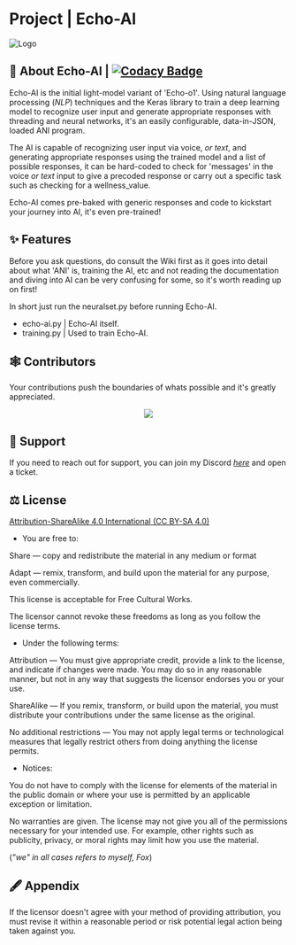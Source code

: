 # Project | Echo-AI

![Logo](https://media.discordapp.net/attachments/1053895661629751397/1078449255481610280/base_rebuilt_hq_profile_rounded.png?width=425&height=425)

## 🚀 About Echo-AI | [![Codacy Badge](https://app.codacy.com/project/badge/Grade/cad9f0c2bd7e4f8f8911b90ff6856592)](https://app.codacy.com/gh/FoxIDK/Echo-AI/dashboard?utm_source=gh&utm_medium=referral&utm_content=&utm_campaign=Badge_grade)

Echo-AI is the initial light-model variant of 'Echo-o1'. Using natural language processing (_NLP_) techniques and the Keras library to train a deep learning model to recognize user input and generate appropriate responses with threading and neural networks, it's an easily configurable, data-in-JSON, loaded ANI program.

The AI is capable of recognizing user input via voice, _or text_, and generating appropriate responses using the trained model and a list of possible responses, it can be hard-coded to check for 'messages' in the voice _or text_ input to give a precoded response or carry out a specific task such as checking for a wellness_value.

Echo-AI comes pre-baked with generic responses and code to kickstart your journey into AI, it's even pre-trained!

## ✨ Features

Before you ask questions, do consult the Wiki first as it goes into detail about what 'ANI' is, training the AI, etc and not reading the documentation and diving into AI can be very confusing for some, so it's worth reading up on first!

In short just run the neuralset.py before running Echo-AI. 
- echo-ai.py | Echo-AI itself.
- training.py | Used to train Echo-AI.

## 🕸 Contributors

Your contributions push the boundaries of whats possible and it's greatly appreciated.
<br>
<a href="https://github.com/FoxIDK/Echo-AI/graphs/contributors">
<p align="center">
  <img src="https://contrib.rocks/image?repo=FoxIDK/Echo-AI" />
  </p>
</a>

## 📱 Support

If you need to reach out for support, you can join my Discord [*here*](https://discord.gg/H4CjUqHm3Q) and open a ticket.

## ⚖ License

[Attribution-ShareAlike 4.0 International (CC BY-SA 4.0)](http://creativecommons.org/licenses/by-sa/4.0/)

- You are free to:

Share — copy and redistribute the material in any medium or format

Adapt — remix, transform, and build upon the material
for any purpose, even commercially.

This license is acceptable for Free Cultural Works.

The licensor cannot revoke these freedoms as long as you follow the license terms.

- Under the following terms:

Attribution — You must give appropriate credit, provide a link to the license, and indicate if changes were made. You may do so in any reasonable manner, but not in any way that suggests the licensor endorses you or your use.

ShareAlike — If you remix, transform, or build upon the material, you must distribute your contributions under the same license as the original.

No additional restrictions — You may not apply legal terms or technological measures that legally restrict others from doing anything the license permits.

- Notices:

You do not have to comply with the license for elements of the material in the public domain or where your use is permitted by an applicable exception or limitation.

No warranties are given. The license may not give you all of the permissions necessary for your intended use. For example, other rights such as publicity, privacy, or moral rights may limit how you use the material.

(_"we" in all cases refers to myself, Fox_)

## 🖋 Appendix

If the licensor doesn't agree with your method of providing attribution, you must revise it within a reasonable period or risk potential legal action being taken against you.